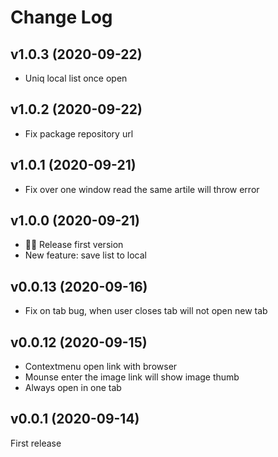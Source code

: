 # Change Log

## v1.0.3 (2020-09-22)

- Uniq local list once open

## v1.0.2 (2020-09-22)

- Fix package repository url

## v1.0.1 (2020-09-21)

- Fix over one window read the same artile will throw error

## v1.0.0 (2020-09-21)

- 🎉🎉 Release first version
- New feature: save list to local

## v0.0.13 (2020-09-16)

- Fix on tab bug, when user closes tab will not open new tab

## v0.0.12 (2020-09-15)

- Contextmenu open link with browser
- Mounse enter the image link will show image thumb
- Always open in one tab

## v0.0.1 (2020-09-14)

First release
